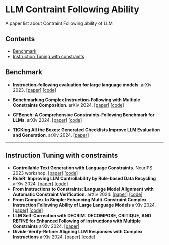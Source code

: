 # LLM Contraint Following Ability
A paper list about Contraint Following ability of LLM

## Contents

- [Benchmark](#benchmark)
- [Instruction Tuning with constraints](#instruction-tuning-with-constraints)

## Benchmark
- **Instruction-following evaluation for large language models**. arXiv 2023. [[paper]](https://arxiv.org/abs/2311.07911) [[code]](https://github.com/google-research/google-research/tree/master/instruction_following_eval)
- **Benchmarking Complex Instruction-Following with Multiple Constraints Composition**. arXiv 2024. [[paper]](https://arxiv.org/abs/2407.03978) [[code]](https://github.com/thu-coai/ComplexBench)

- **CFBench: A Comprehensive Constraints-Following Benchmark for LLMs**. arXiv 2024. [[paper]](https://arxiv.org/abs/2408.01122) [[code]](https://github.com/PKU-Baichuan-MLSystemLab/CFBench)


- **TICKing All the Boxes: Generated Checklists Improve LLM Evaluation and Generation**. arXiv 2024. [[paper]](https://arxiv.org/abs/2410.03608) 



---

## Instruction Tuning with constraints
- **Controllable Text Generation with Language Constraints**. NeurIPS 2023 workshop. [[paper]](https://arxiv.org/abs/2212.10466) [[code]](https://arxiv.org/abs/2212.10466)
- **RuleR: Improving LLM Controllability by Rule-based Data Recycling** arXiv 2024. [[paper]](https://arxiv.org/abs/2406.15938) [[code]](https://github.com/MingLiiii/RuleR/tree/main)
- **From Instructions to Constraints: Language Model Alignment with Automatic Constraint Verification**. arXiv 2024. [[paper]](https://arxiv.org/abs/2403.06326) [[code]](https://arxiv.org/abs/2403.06326)
- **From Complex to Simple: Enhancing Multi-Constraint Complex Instruction Following Ability of Large Language Models** arXiv 2024. [[paper]](https://arxiv.org/abs/2404.15846) [[code]](https://github.com/meowpass/FollowComplexInstruction)
- **LLM Self-Correction with DECRIM: DECOMPOSE, CRITIQUE, AND REFINE for Enhanced Following of Instructions with Multiple Constraints** arXiv 2024. [[paper]](https://arxiv.org/abs/2410.06458)
- **Divide-Verify-Refine: Aligning LLM Responses with Complex Instructions** arXiv 2024. [[paper]](https://arxiv.org/abs/2404.15846) [[code]](https://anonymous.4open.science/r/CODE_ICLR2025-52CE/README.md)
